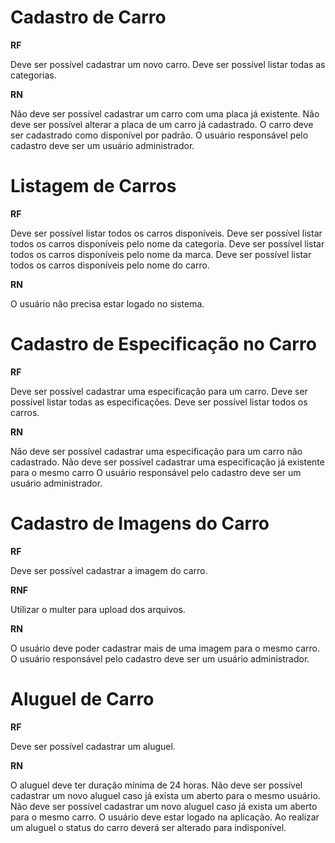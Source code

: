 # Cadastro de Carro

**RF**

Deve ser possível cadastrar um novo carro.
Deve ser possível listar todas as categorias.

**RN**

Não deve ser possível cadastrar um carro com uma placa já existente.
Não deve ser possível alterar a placa de um carro já cadastrado.
O carro deve ser cadastrado como disponível por padrão.
O usuário responsável pelo cadastro deve ser um usuário administrador.

# Listagem de Carros

**RF**

Deve ser possível listar todos os carros disponíveis.
Deve ser possível listar todos os carros disponíveis pelo nome da categoria.
Deve ser possível listar todos os carros disponíveis pelo nome da marca.
Deve ser possível listar todos os carros disponíveis pelo nome do carro.

**RN**

O usuário não precisa estar logado no sistema.

# Cadastro de Especificação no Carro

**RF**

Deve ser possível cadastrar uma especificação para um carro.
Deve ser possível listar todas as especificações.
Deve ser possível listar todos os carros.

**RN**

Não deve ser possível cadastrar uma especificação para um carro não cadastrado.
Não deve ser possível cadastrar uma especificação já existente para o mesmo carro
O usuário responsável pelo cadastro deve ser um usuário administrador.

# Cadastro de Imagens do Carro

**RF**

Deve ser possível cadastrar a imagem do carro.

**RNF**

Utilizar o multer para upload dos arquivos.

**RN**

O usuário deve poder cadastrar mais de uma imagem para o mesmo carro.
O usuário responsável pelo cadastro deve ser um usuário administrador.

# Aluguel de Carro

**RF**

Deve ser possível cadastrar um aluguel.

**RN**

O aluguel deve ter duração mínima de 24 horas.
Não deve ser possível cadastrar um novo aluguel caso já exista um aberto para o mesmo usuário.
Não deve ser possível cadastrar um novo aluguel caso já exista um aberto para o mesmo carro.
O usuário deve estar logado na aplicação.
Ao realizar um aluguel o status do carro deverá ser alterado para indisponível.